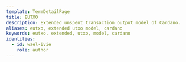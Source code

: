 ```yaml
---
template: TermDetailPage
title: EUTXO
description: Extended unspent transaction output model of Cardano.
aliases: eutxo, extended utxo model, cardano
keywords: eutxo, extended, utxo, model, cardano
identities:
  - id: wael-ivie
    role: author
---
```

